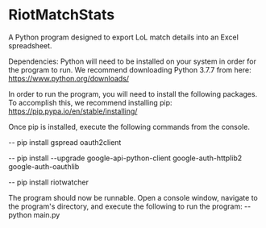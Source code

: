 # RiotMatchStats
A Python program designed to export LoL match details into an Excel spreadsheet.
 
 Dependencies:
 Python will need to be installed on your system in order for the program to run. We recommend downloading Python 3.7.7 from here: https://www.python.org/downloads/
 
 In order to run the program, you will need to install the following packages. To accomplish this, we recommend installing pip: https://pip.pypa.io/en/stable/installing/
 
 Once pip is installed, execute the following commands from the console.
 
 -- pip install gspread oauth2client
 
 -- pip install --upgrade google-api-python-client google-auth-httplib2 google-auth-oauthlib
 
 -- pip install riotwatcher
 
 
The program should now be runnable. Open a console window, navigate to the program's directory, and execute the following to run the program:
-- python main.py
